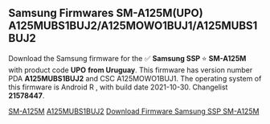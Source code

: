 <h2>Samsung Firmwares SM-A125M(UPO) A125MUBS1BUJ2/A125MOWO1BUJ1/A125MUBS1BUJ2</h2>
Download the Samsung firmware for the ✅ <strong>Samsung SSP </strong> ⭐ <strong>SM-A125M</strong> with product code <strong>UPO</strong> <strong> from Uruguay</strong>. This firmware has version number PDA <strong>A125MUBS1BUJ2</strong> and CSC A125MOWO1BUJ1. The operating system of this firmware is Android R , with build date 2021-10-30. Changelist <strong>21578447</strong>.


[SM-A125M](https://samfirm.shop/samsung/model/SM-A125M)
[A125MUBS1BUJ2](https://samfirm.shop/samsung/pda/A125MUBS1BUJ2)
[Download Firmware Samsung SSP SM-A125M](https://samfirm.shop/samsung/firmware/469979)
